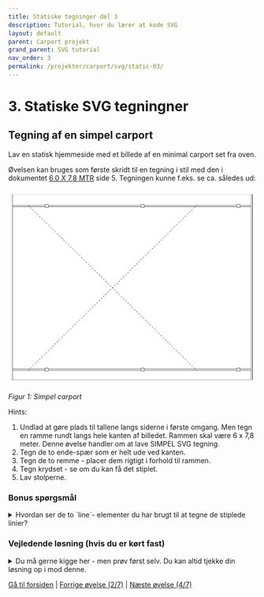 ```yaml
---
title: Statiske tegninger del 3
description: Tutorial, hvor du lærer at kode SVG
layout: default
parent: Carport projekt
grand_parent: SVG tutorial
nav_order: 3
permalink: /projekter/carport/svg/static-03/
---
```


# 3. Statiske SVG tegningner

## Tegning af en simpel carport

Lav en statisk hjemmeside med et billede af en minimal carport set fra oven.

Øvelsen kan bruges som første skridt til en tegning i stil med den i dokumentet [6,0 X 7,8 MTR](./docs/CP01_DUR_vejledning_2016.pdf) side 5. Tegningen kunne f.eks. se ca. således ud:

![Figur 1: Simpel carport](./images/simpelCarport.png)

*Figur 1: Simpel carport*

Hints:

1. Undlad at gøre plads til tallene langs siderne i første omgang. Men tegn en ramme rundt langs hele kanten af billedet. Rammen skal være 6 x 7,8 meter. Denne øvelse handler om at lave SIMPEL SVG tegning.
2. Tegn de to ende-spær som er helt ude ved kanten.
3. Tegn de to remme - placer dem rigtigt i forhold til rammen.
4. Tegn krydset - se om du kan få det stiplet.
5. Lav stolperne.

### Bonus spørgsmål

<details>
<summary>
Hvordan ser de to `line`- elementer du har brugt til at tegne de stiplede linier?
</summary>

```xml
<line x1="55" y1="35" x2="600" y2="569.5" style="stroke:#000000; stroke-dasharray: 5 5;" />
<line x1="55" y1="569.5" x2="600" y2="35" style="stroke:#000000; stroke-dasharray: 5 5;" />
```

</details>

### Vejledende løsning (hvis du er kørt fast)

<details>
<summary>
Du må gerne kigge her - men prøv først selv. Du kan altid tjekke din løsning op i mod denne.
</summary>

```xml

<?xml version="1.0" ?>

<svg version="1.1" xmlns="http://www.w3.org/2000/svg" xmlns:xlink="http://www.w3.org/1999/xlink"
     viewBox="0 0 800 600">

    <!-- The scene description goes here!  -->

    <!-- Ramme -->
    <rect x="0" y="0" height="600" width="780" style="stroke:#000000; fill: #ffffff" />

    <!-- Remme -->
    <rect x="0" y="35" height="4.5" width="780" style="stroke:#000000; fill: #ffffff" />
    <rect x="0" y="565" height="4.5" width="780" style="stroke:#000000; fill: #ffffff" />

    <!-- Spær -->
    <rect x="0" y="0" height="600" width="4.5" style="stroke:#000000; fill: #ffffff" />
    <rect x="55" y="0" height="600" width="4.5" style="stroke:#000000; fill: #ffffff" />
    <rect x="110" y="0" height="600" width="4.5" style="stroke:#000000; fill: #ffffff" />
    <rect x="775.5" y="0" height="600" width="4.5" style="stroke:#000000; fill: #ffffff" />

    <!-- Kryds -->
    <line x1="55" y1="35" x2="600" y2="569.5" style="stroke:#000000; stroke-dasharray: 5 5;" />
    <line x1="55" y1="569.5" x2="600" y2="35" style="stroke:#000000; stroke-dasharray: 5 5;" />

    <!-- Stolper -->
    <rect x="110" y="32" height="9.7" width="9.7" style="stroke:#000000; fill: #ffffff" />
    <rect x="420" y="32" height="9.7" width="10" style="stroke:#000000; fill: #ffffff" />
    <rect x="730" y="32" height="9.7" width="10" style="stroke:#000000; fill: #ffffff" />
    <rect x="110" y="562" height="9.7" width="10" style="stroke:#000000; fill: #ffffff" />
    <rect x="420" y="562" height="9.7" width="10" style="stroke:#000000; fill: #ffffff" />
    <rect x="730" y="562" height="9.7" width="10" style="stroke:#000000; fill: #ffffff" />
</svg>
```

</details>

[Gå til forsiden](./README.md) | [Forrige øvelse (2/7)](./static_02.md) | [Næste øvelse (4/7)](./static_04.md)
